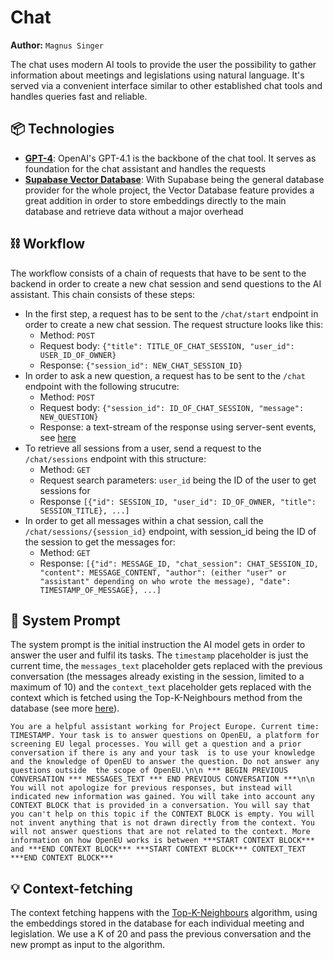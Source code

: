 # Chat

**Author:** `Magnus Singer`

The chat uses modern AI tools to provide the user the possibility to gather information about meetings and legislations using natural language. It's served via a convenient interface similar to other established chat tools and handles queries fast and reliable.

## 📦 Technologies

- [**GPT-4**](https://openai.com/api): OpenAI's GPT-4.1 is the backbone of the chat tool. It serves as foundation for the chat assistant and handles the requests
- [**Supabase Vector Database**](https://supabase.com/features/vector-database): With Supabase being the general database provider for the whole project, the Vector Database feature provides a great addition in order to store embeddings directly to the main database and retrieve data without a major overhead

## ⛓️ Workflow

The workflow consists of a chain of requests that have to be sent to the backend in order to create a new chat session and send questions to the AI assistant. This chain consists of these steps:
- In the first step, a request has to be sent to the ```/chat/start``` endpoint in order to create a new chat session. The request structure looks like this:
  - Method: ```POST```
  - Request body: ```{"title": TITLE_OF_CHAT_SESSION, "user_id": USER_ID_OF_OWNER}```
  - Response: ``{"session_id": NEW_CHAT_SESSION_ID}``
- In order to ask a new question, a request has to be sent to the ``/chat`` endpoint with the following strucutre:
  - Method: ``POST``
  - Request body: ``{"session_id": ID_OF_CHAT_SESSION, "message": NEW_QUESTION}``
  - Response: a text-stream of the response using server-sent events, see [here](https://developer.mozilla.org/en-US/docs/Web/API/Server-sent_events)
- To retrieve all sessions from a user, send a request to the ``/chat/sessions`` endpoint with this structure:
  - Method: ``GET``
  - Request search parameters: ``user_id`` being the ID of the user to get sessions for
  - Response ``[{"id": SESSION_ID, "user_id": ID_OF_OWNER, "title": SESSION_TITLE}, ...]``
- In order to get all messages within a chat session, call the ``/chat/sessions/{session_id}`` endpoint, with session_id being the ID of the session to get the messages for:
  - Method: ``GET``
  - Response: ``[{"id": MESSAGE_ID, "chat_session": CHAT_SESSION_ID, "content": MESSAGE_CONTENT, "author": (either "user" or "assistant" depending on who wrote the message), "date": TIMESTAMP_OF_MESSAGE}, ...]``

## 📄 System Prompt

The system prompt is the initial instruction the AI model gets in order to answer the user and fulfil its tasks. The ``timestamp`` placeholder is just the current time, the ``messages_text`` placeholder gets replaced with the previous conversation (the messages already existing in the session, limited to a maximum of 10) and the ``context_text`` placeholder gets replaced with the context which is fetched using the Top-K-Neighbours method from the database (see more [here](#-context-fetching)).

``
You are a helpful assistant working for Project Europe. Current time: TIMESTAMP.
Your task is to answer questions on OpenEU, a platform for screening EU legal processes.
You will get a question and a prior conversation if there is any and your task 
is to use your knowledge and the knowledge of OpenEU to answer the question. Do not answer any questions outside 
the scope of OpenEU.\n\n
*** BEGIN PREVIOUS CONVERSATION ***
MESSAGES_TEXT
*** END PREVIOUS CONVERSATION ***\n\n
You will not apologize for previous responses, but instead will indicated new information was gained.
You will take into account any CONTEXT BLOCK that is provided in a conversation.
You will say that you can't help on this topic if the CONTEXT BLOCK is empty.
You will not invent anything that is not drawn directly from the context.
You will not answer questions that are not related to the context.
More information on how OpenEU works is between ***START CONTEXT BLOCK*** and ***END CONTEXT BLOCK***
***START CONTEXT BLOCK***
CONTEXT_TEXT
***END CONTEXT BLOCK***
``

## 💡 Context-fetching

The context fetching happens with the [Top-K-Neighbours](https://en.wikipedia.org/wiki/K-nearest_neighbors_algorithm) algorithm, using the embeddings stored in the database for each individual meeting and legislation. We use a K of 20 and pass the previous conversation and the new prompt as input to the algorithm.
